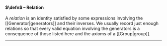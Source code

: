 #### $\defn$ – Relation
A *relation* is an identity satisfied by some expressions involving the [[Generator|generators]] and their inverses. We usually record just enough relations so that every valid equation involving the generators is a consequence of those listed here and the axioms of a [[Group|group]].
***